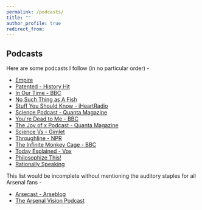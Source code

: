 ```yaml
---
permalink: /podcasts/
title: ""
author_profile: true
redirect_from:
---
```

## Podcasts
Here are some podcasts I follow (in no particular order) -

- [Empire](https://open.spotify.com/show/0sBh58hSTReUQiK4axYUVx)
- [Patented - History Hit](https://access.historyhit.com/patented)
- [In Our Time - BBC](https://www.bbc.co.uk/programmes/b006qykl)
- [No Such Thing as A Fish](https://www.nosuchthingasafish.com/)
- [Stuff You Should Know - iHeartRadio](https://www.iheart.com/podcast/105-stuff-you-should-know-26940277/)
- [Science Podcast - Quanta Magazine](https://www.quantamagazine.org/tag/podcast)
- [You're Dead to Me - BBC](https://www.bbc.co.uk/sounds/brand/p07mdbhg)
- [The Joy of x Podcast - Quanta Magazine](https://www.quantamagazine.org/tag/the-joy-of-x)
- [Science Vs - Gimlet](https://gimletmedia.com/shows/science-vs)
- [Throughline - NPR](https://www.npr.org/podcasts/510333/throughline)
- [The Infinite Monkey Cage - BBC](https://www.bbc.co.uk/programmes/b00snr0w/episodes/downloads)
- [Today Explained - Vox](https://www.vox.com/today-explained)
- [Philosophize This!](http://philosophizethis.org/)
- [Rationally Speaking](http://rationallyspeakingpodcast.org/)

This list would be incomplete without mentioning the auditory staples for all Arsenal fans -

- [Arsecast - Arseblog](https://arseblog.com/arsecasts/)
- [The Arsenal Vision Podcast](https://www.arsenalvisionpodcast.com/)
